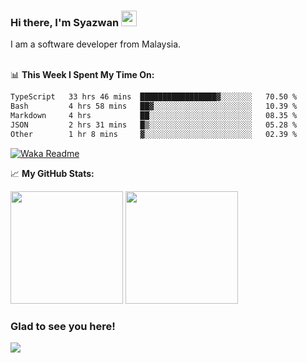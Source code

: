 ### Hi there, I'm Syazwan <img src="https://media.giphy.com/media/hvRJCLFzcasrR4ia7z/giphy.gif" width="25px">
I am a software developer from Malaysia.
<br/><br/>

📊 **This Week I Spent My Time On:**
<!--START_SECTION:waka-->

```txt
TypeScript   33 hrs 46 mins  █████████████████▓░░░░░░░   70.50 %
Bash         4 hrs 58 mins   ██▓░░░░░░░░░░░░░░░░░░░░░░   10.39 %
Markdown     4 hrs           ██░░░░░░░░░░░░░░░░░░░░░░░   08.35 %
JSON         2 hrs 31 mins   █▒░░░░░░░░░░░░░░░░░░░░░░░   05.28 %
Other        1 hr 8 mins     ▓░░░░░░░░░░░░░░░░░░░░░░░░   02.39 %
```

<!--END_SECTION:waka-->
[![Waka Readme](https://github.com/syazwanz/syazwanz/actions/workflows/wakatime.yml/badge.svg)](https://github.com/syazwanz/syazwanz/actions/workflows/wakatime.yml)

📈 **My GitHub Stats:**

<p>
  <img height="180em" src="https://github-readme-stats.vercel.app/api?username=syazwanz&show_icons=true&hide_border=false&&count_private=true&include_all_commits=true" />
  <img height="180em" src="https://github-readme-stats.vercel.app/api/top-langs/?username=syazwanz&exclude_repo=KNN-Image-Classification&show_icons=true&hide_border=false&layout=compact&langs_count=8"/>
</p>

### Glad to see you here!
![](https://visitor-badge.glitch.me/badge?page_id=syazwanz.syazwanz)
